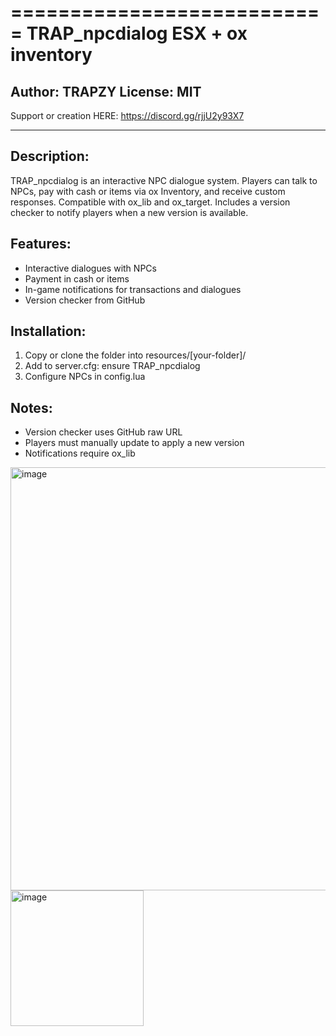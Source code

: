 ===========================
TRAP_npcdialog
ESX + ox inventory
===========================

Author: TRAPZY
License: MIT
---------------
Support or creation HERE:
https://discord.gg/rjjU2y93X7

---------------
Description:
-------------
TRAP_npcdialog is an interactive NPC dialogue system.
Players can talk to NPCs, pay with cash or items via ox Inventory,
and receive custom responses. Compatible with ox_lib and ox_target.
Includes a version checker to notify players when a new version is available.

Features:
---------
- Interactive dialogues with NPCs
- Payment in cash or items
- In-game notifications for transactions and dialogues
- Version checker from GitHub

Installation:
-------------
1. Copy or clone the folder into resources/[your-folder]/
2. Add to server.cfg:
   ensure TRAP_npcdialog
3. Configure NPCs in config.lua 



Notes:
------
- Version checker uses GitHub raw URL
- Players must manually update to apply a new version
- Notifications require ox_lib

<img width="794" height="677" alt="image" src="https://github.com/user-attachments/assets/35803b93-dad7-46bd-9a69-a431ea222053" />

<img width="213" height="217" alt="image" src="https://github.com/user-attachments/assets/aa3b2f39-6cd8-4086-8863-88f409258cb7" />


